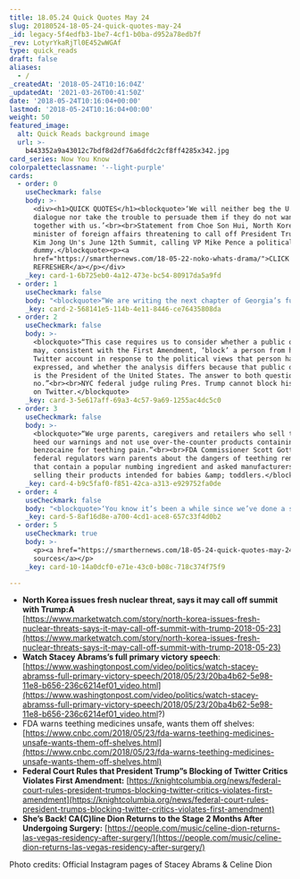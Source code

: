 ```yaml
---
title: 18.05.24 Quick Quotes May 24
slug: 20180524-18-05-24-quick-quotes-may-24
_id: legacy-5f4edfb3-1be7-4cf1-b0ba-d952a78edb7f
_rev: LotyrYkaRjTl0E452wWGAf
type: quick_reads
draft: false
aliases:
  - /
_createdAt: '2018-05-24T10:16:04Z'
_updatedAt: '2021-03-26T00:41:50Z'
date: '2018-05-24T10:16:04+00:00'
lastmod: '2018-05-24T10:16:04+00:00'
weight: 50
featured_image:
  alt: Quick Reads background image
  url: >-
    b443352a9a43012c7bdf8d2df76a6dfdc2cf8ff4285x342.jpg
card_series: Now You Know
colorpaletteclassname: '--light-purple'
cards:
  - order: 0
    useCheckmark: false
    body: >-
      <div><h1>QUICK QUOTES</h1><blockquote>‘We will neither beg the U.S. for
      dialogue nor take the trouble to persuade them if they do not want to sit
      together with us.’<br><br>Statement from Choe Son Hui, North Korea’s vice
      minister of foreign affairs threatening to call off President Trump &amp;
      Kim Jong Un's June 12th Summit, calling VP Mike Pence a political
      dummy.</blockquote><p><a
      href="https://smarthernews.com/18-05-22-noko-whats-drama/">CLICK FOR A
      REFRESHER</a></p></div>
    _key: card-1-6b725eb0-4a12-473e-bc54-80917da5a9fd
  - order: 1
    useCheckmark: false
    body: "<blockquote>“We are writing the next chapter of Georgia’s future. Where no one is unseen, no one is unheard, and no one is uninspired. We are writing a history of a Georgia where we prosper a\x14 together.”<br><br><br>Stacey Abrams, in her May 22 victory speech after becoming Georgia's Democratic candidate for governor and our country's FIRST black female major-party gubernatorial nominee.</blockquote>"
    _key: card-2-568141e5-114b-4e11-8446-ce76435808da
  - order: 2
    useCheckmark: false
    body: >-
      <blockquote>“This case requires us to consider whether a public official
      may, consistent with the First Amendment, ‘block’ a person from his
      Twitter account in response to the political views that person has
      expressed, and whether the analysis differs because that public official
      is the President of the United States. The answer to both questions is
      no.”<br><br>NYC federal judge ruling Pres. Trump cannot block his critics
      on Twitter.</blockquote>
    _key: card-3-5e617aff-69a3-4c57-9a69-1255ac4dc5c0
  - order: 3
    useCheckmark: false
    body: >-
      <blockquote>“We urge parents, caregivers and retailers who sell them to
      heed our warnings and not use over-the-counter products containing
      benzocaine for teething pain.”<br><br>FDA Commissioner Scott Gottlieb as
      federal regulators warn parents about the dangers of teething remedies
      that contain a popular numbing ingredient and asked manufacturers to stop
      selling their products intended for babies &amp; toddlers.</blockquote>
    _key: card-4-b9c5faf0-f851-42ca-a313-e929752fa0de
  - order: 4
    useCheckmark: false
    body: "<blockquote>‘You know it’s been a while since we’ve done a show I had a little health issue a\x14 don’t we all…. But I have to tell you, I’m extremely happy to be back. The stage is kind of my home away from home and I have to admit I can barely stand on my feet tonight as I am a little bit nervous.’<br><br>Celine Dion, on May 22 return to the stage two months after cancelling a series of Las Vegas shows in order to undergo a minimally invasive surgery.</blockquote>"
    _key: card-5-8af16d8e-a700-4cd1-ace8-657c33f4d0b2
  - order: 5
    useCheckmark: true
    body: >-
      <p><a href="https://smarthernews.com/18-05-24-quick-quotes-may-24/">view
      sources</a></p>
    _key: card-10-14a0dcf0-e71e-43c0-b08c-718c374f75f9

---
```

* **North Korea issues fresh nuclear threat, says it may call off summit with Trump:A**  
[https://www.marketwatch.com/story/north-korea-issues-fresh-nuclear-threats-says-it-may-call-off-summit-with-trump-2018-05-23](https://www.marketwatch.com/story/north-korea-issues-fresh-nuclear-threats-says-it-may-call-off-summit-with-trump-2018-05-23)
* **Watch Stacey Abrams’s full primary victory speech**: [https://www.washingtonpost.com/video/politics/watch-stacey-abramss-full-primary-victory-speech/2018/05/23/20ba4b62-5e98-11e8-b656-236c6214ef01_video.html](https://www.washingtonpost.com/video/politics/watch-stacey-abramss-full-primary-victory-speech/2018/05/23/20ba4b62-5e98-11e8-b656-236c6214ef01_video.html?)
* FDA warns teething medicines unsafe, wants them off shelves:  
[https://www.cnbc.com/2018/05/23/fda-warns-teething-medicines-unsafe-wants-them-off-shelves.html](https://www.cnbc.com/2018/05/23/fda-warns-teething-medicines-unsafe-wants-them-off-shelves.html)
* **Federal Court Rules that President Trump”s Blocking of Twitter Critics Violates First Amendment:** [https://knightcolumbia.org/news/federal-court-rules-president-trumps-blocking-twitter-critics-violates-first-amendment](https://knightcolumbia.org/news/federal-court-rules-president-trumps-blocking-twitter-critics-violates-first-amendment)
* **She’s Back! CA(C)line Dion Returns to the Stage 2 Months After Undergoing Surgery:** [https://people.com/music/celine-dion-returns-las-vegas-residency-after-surgery/](https://people.com/music/celine-dion-returns-las-vegas-residency-after-surgery/)

Photo credits: Official Instagram pages of Stacey Abrams & Celine Dion